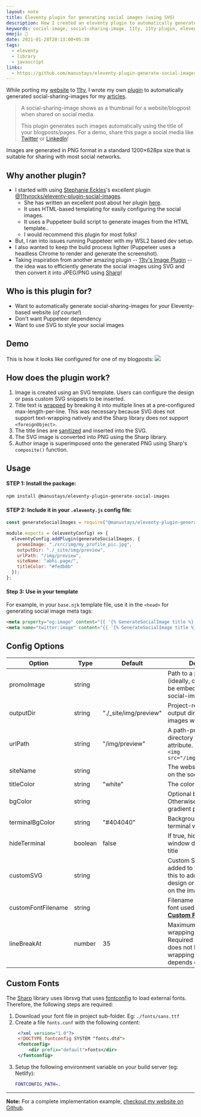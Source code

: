 ```yaml
---
layout: note
title: Eleventy plugin for generating social images (using SVG)
description: How I created an eleventy plugin to automatically generate social-images for your website and blog posts.
keywords: social-image, social-sharing-image, 11ty, 11ty-plugin, eleventy-plugin
emoji: 🎈
date: 2021-01-28T20:13:00+05:30
tags:
  - eleventy
  - library
  - javascript
links:
  - https://github.com/manustays/eleventy-plugin-generate-social-images
---
```


While porting my [website](https://abhi.page/) to [11ty](https://www.11ty.dev/), I wrote my own [plugin](https://github.com/manustays/eleventy-plugin-generate-social-images) to automatically generated social-sharing-images for my [articles](https://abhi.page/notes).

> A social-sharing-image shows as a thumbnail for a website/blogpost when shared on social media.
>
> This plugin generates such images automatically using the title of your blogposts/pages. For a demo, share this page a social media like [Twitter](https://twitter.com/intent/tweet?url=https://abhi.page/notes/11ty-plugin-generate-social-images) or [LinkedIn](https://www.linkedin.com/shareArticle?mini=true&url=https://abhi.page/notes/11ty-plugin-generate-social-images&title=&summary=&source=)!

Images are generated in PNG format in a standard 1200×628px size that is suitable for sharing with most social networks.


## Why another plugin?
* I started with using [Stephanie Eckles](https://twitter.com/5t3ph)'s excellent plugin [@11tyrocks/eleventy-plugin-social-images](https://github.com/5t3ph/eleventy-plugin-social-images).
  * She has written an excellent post about her plugin [here](https://dev.to/5t3ph/automated-social-sharing-images-with-puppeteer-11ty-and-netlify-22ln).
  * It uses HTML-based templating for easily configuring the social images.
  * It uses a Puppeteer build script to generate images from the HTML template..
  * I would recommend this plugin for most folks!
* But, I ran into issues running Puppeteer with my WSL2 based dev setup.
* I also wanted to keep the build process lighter (Puppeteer uses a headless Chrome to render and generate the screenshot).
* Taking inspiration from another amazing plugin -- [11ty's Image Plugin](https://www.11ty.dev/docs/plugins/image/) -- the idea was to efficiently generate the social images using SVG and then convert it into JPEG/PNG using [Sharp](https://github.com/lovell/sharp)!


## Who is this plugin for?
* Want to automatically generate social-sharing-images for your Eleventy-based website (_of course!_)
* Don't want Puppeteer dependency
* Want to use SVG to style your social images


## Demo
This is how it looks like configured for one of my blogposts:
![](https://abhi.page/img/preview/how-to-load-third-party-javascript-on-demand.png)


## How does the plugin work?
1. Image is created using an SVG template. Users can configure the design or pass custom SVG snippets to be inserted.
2. Title text is [wrapped](https://github.com/manustays/eleventy-plugin-generate-social-images/blob/4df9ce4ad93036bb842728f4684b12954316f5e2/utils/generateSocialImage.js#L9) by breaking it into multiple lines at a pre-configured max-length-per-line. This was necessary because SVG does not support text-wrapping natively and the Sharp library does not support `<foreignObject>`.
3. The title lines are [sanitized](https://github.com/manustays/eleventy-plugin-generate-social-images/blob/4df9ce4ad93036bb842728f4684b12954316f5e2/utils/generateSocialImage.js#L39) and inserted into the SVG.
4. The SVG image is converted into PNG using the Sharp library.
5. Author image is superimposed onto the generated PNG using Sharp's `composite()` function.


## Usage

#### STEP 1: Install the package:
```bash
npm install @manustays/eleventy-plugin-generate-social-images
```

#### STEP 2: Include it in your `.eleventy.js` config file:

```js
const generateSocialImages = require("@manustays/eleventy-plugin-generate-social-images");

module.exports = (eleventyConfig) => {
  eleventyConfig.addPlugin(generateSocialImages, {
    promoImage: "./src/img/my_profile_pic.jpg",
    outputDir: "./_site/img/preview",
    urlPath: "/img/preview",
	siteName: "abhi.page/",
	titleColor: "#fedb8b"
  });
};
```

#### Step 3: Use in your template
For example, in your `base.njk` template file, use it in the `<head>` for generating social image meta tags:
```html
<meta property="og:image" content="{{ '{% GenerateSocialImage title %}' }}" />
<meta name="twitter:image" content="{{ '{% GenerateSocialImage title %}' }}" />
```


## Config Options

| Option      | Type   | Default       | Description |
| ----------- | ------ | ------------- |-------------|
| promoImage  | string |               | Path to a promo Image (ideally, circular) that will be embedded in the social-images |
| outputDir   | string | "./\_site/img/preview" | Project-relative path to the output directory where images will be generated |
| urlPath     | string | "/img/preview" | A path-prefix-esque directory for the &lt;img src&gt; attribute. e.g. `/img/` for `<img src="/img/MY_IMAGE.jpeg">` |
| siteName    | string |               | The website name to show on the social-image |
| titleColor  | string | "white"       | The color of the page-title |
| bgColor     | string |               | Optional background color. Otherwise, shows the gradient pattern |
| terminalBgColor| string | "#404040"  | Background color of the terminal window design |
| hideTerminal  | boolean | false      | If true, hides the terminal window design behind the title |
| customSVG     | string  |            | Custom SVG code to be added to the image. Use this to add your own design or text anywhere on the image |
| customFontFilename | string |        | Filename of custom local font used for title ([see **Custom Fonts**](#custom-fonts)) |
| lineBreakAt  | number | 35           | Maximum row length for wrapping the title. Required because SVG does not have auto-wrapping text. Should depends on the font used |

## Custom Fonts
The [Sharp](https://github.com/lovell/sharp) library uses librsvg that uses [fontconfig](https://www.freedesktop.org/software/fontconfig/fontconfig-user) to load external fonts. Therefore, the following steps are required:
1. Download your font file in project sub-folder. Eg: `./fonts/sans.ttf`
2. Create a file `fonts.conf` with the following content:
   ```xml
	<?xml version="1.0"?>
	<!DOCTYPE fontconfig SYSTEM "fonts.dtd">
	<fontconfig>
		<dir prefix="default">fonts</dir>
	</fontconfig>
	```
3. Setup the following environment variable on your build server (eg: Netlify):
   ```bash
   FONTCONFIG_PATH=.
   ```

---

**Note:** For a complete implementation example, [checkout my website on Github](https://github.com/manustays/abhi.page.11ty).
